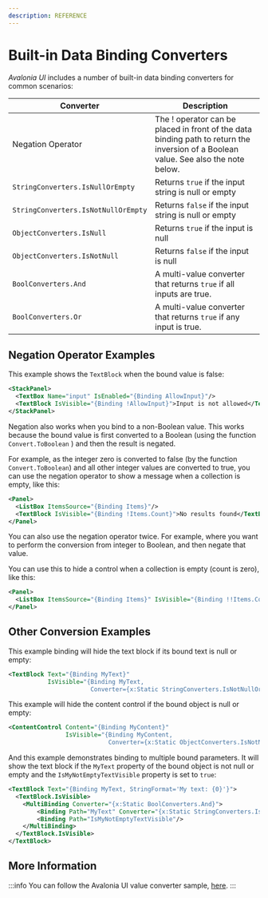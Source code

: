 ```yaml
---
description: REFERENCE
---
```


# Built-in Data Binding Converters

_Avalonia UI_ includes a number of built-in data binding converters for common scenarios:

| Converter                           | Description                                                                                                                         |
| ----------------------------------- | ----------------------------------------------------------------------------------------------------------------------------------- |
| Negation Operator                   | The ! operator can be placed in front of the data binding path to return the inversion of a Boolean value. See also the note below. |
| `StringConverters.IsNullOrEmpty`    | Returns `true` if the input string is null or empty                                                                                 |
| `StringConverters.IsNotNullOrEmpty` | Returns `false` if the input string is null or empty                                                                                |
| `ObjectConverters.IsNull`           | Returns `true` if the input is null                                                                                                 |
| `ObjectConverters.IsNotNull`        | Returns `false` if the input is null                                                                                                |
| `BoolConverters.And`                | A multi-value converter that returns `true` if all inputs are true.                                                                 |
| `BoolConverters.Or`                 | A multi-value converter that returns `true` if any input is true.                                                                   |

## Negation Operator Examples

This example shows the `TextBlock` when the bound value is false:

```xml
<StackPanel>
  <TextBox Name="input" IsEnabled="{Binding AllowInput}"/>
  <TextBlock IsVisible="{Binding !AllowInput}">Input is not allowed</TextBlock>
</StackPanel>
```

Negation also works when you bind to a non-Boolean value. This works because the bound value is first converted to a Boolean (using the function `Convert.ToBoolean` ) and then the result is negated.

For example, as the integer zero is converted to false (by the function `Convert.ToBoolean`) and all other integer values are converted to true, you can use the negation operator to show a message when a collection is empty, like this:

```xml
<Panel>
  <ListBox ItemsSource="{Binding Items}"/>
  <TextBlock IsVisible="{Binding !Items.Count}">No results found</TextBlock>
</Panel>
```

You can also use the negation operator twice. For example, where you want to perform the conversion from integer to Boolean, and then negate that value.

You can use this to hide a control when a collection is empty (count is zero), like this:

```xml
<Panel>
  <ListBox ItemsSource="{Binding Items}" IsVisible="{Binding !!Items.Count}"/>
</Panel>
```

## Other Conversion Examples

This example binding will hide the text block if its bound text is null or empty:

```xml
<TextBlock Text="{Binding MyText}"
           IsVisible="{Binding MyText, 
                       Converter={x:Static StringConverters.IsNotNullOrEmpty}}"/>
```

This example will hide the content control if the bound object is null or empty:

```xml
<ContentControl Content="{Binding MyContent}"
                IsVisible="{Binding MyContent, 
                            Converter={x:Static ObjectConverters.IsNotNull}}"/>
```

And this example demonstrates binding to multiple bound parameters. It will show the text block if the `MyText` property of the bound object is not null or empty and the `IsMyNotEmptyTextVisible` property is set to `true`:

```xml
<TextBlock Text="{Binding MyText, StringFormat='My text: {0}'}">
  <TextBlock.IsVisible>
    <MultiBinding Converter="{x:Static BoolConverters.And}">
        <Binding Path="MyText" Converter="{x:Static StringConverters.IsNotNullOrEmpty}"/>
        <Binding Path="IsMyNotEmptyTextVisible"/>
    </MultiBinding>
  </TextBlock.IsVisible>
</TextBlock>
```

## More Information


:::info
You can follow the Avalonia UI value converter sample, [here](https://github.com/AvaloniaUI/Avalonia.Samples/tree/main/src/Avalonia.Samples/MVVM/ValueConversionSample).
:::